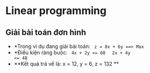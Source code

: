 # Linear programming
## Giải bài toán đơn hình
* *Trong ví dụ đang giải bài toán:
<code> z = 8x + 6y ==> Max </code>
* *Điều kiện ràng buộc:
<code> 4x + 2y <= 60 </code>
<code> 2x + 4y <= 48 </code>
* **Kết quả trả về là: x = 12, y = 6, z = 132 **
